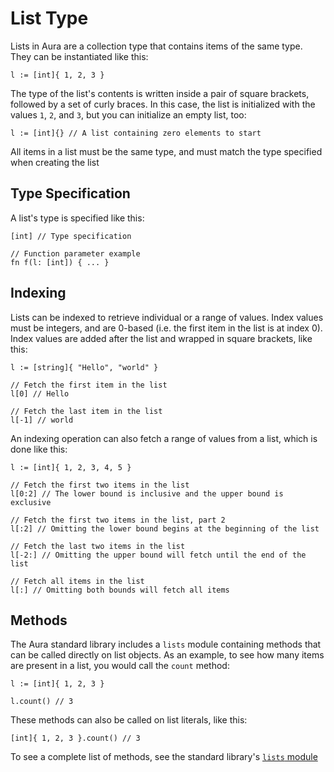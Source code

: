 # List Type

Lists in Aura are a collection type that contains items of the same type. They can be instantiated like this:
```
l := [int]{ 1, 2, 3 }
```

The type of the list's contents is written inside a pair of square brackets, followed by a set of curly braces. In this
case, the list is initialized with the values `1`, `2`, and `3`, but you can initialize an empty list, too:
```
l := [int]{} // A list containing zero elements to start
```

All items in a list must be the same type, and must match the type specified when creating the list

## Type Specification

A list's type is specified like this:
```
[int] // Type specification

// Function parameter example
fn f(l: [int]) { ... }
```

## Indexing

Lists can be indexed to retrieve individual or a range of values. Index values must be integers, and are 0-based (i.e. the
first item in the list is at index 0). Index values are added after the list and wrapped in square brackets, like this:
```
l := [string]{ "Hello", "world" }

// Fetch the first item in the list
l[0] // Hello

// Fetch the last item in the list
l[-1] // world
```

An indexing operation can also fetch a range of values from a list, which is done like this:
```
l := [int]{ 1, 2, 3, 4, 5 }

// Fetch the first two items in the list
l[0:2] // The lower bound is inclusive and the upper bound is exclusive

// Fetch the first two items in the list, part 2
l[:2] // Omitting the lower bound begins at the beginning of the list

// Fetch the last two items in the list
l[-2:] // Omitting the upper bound will fetch until the end of the list

// Fetch all items in the list
l[:] // Omitting both bounds will fetch all items
```

## Methods

The Aura standard library includes a `lists` module containing methods that can be called directly on list objects. As an example,
to see how many items are present in a list, you would call the `count` method:
```
l := [int]{ 1, 2, 3 }

l.count() // 3
```

These methods can also be called on list literals, like this:
```
[int]{ 1, 2, 3 }.count() // 3
```

To see a complete list of methods, see the standard library's [`lists` module](Standard-Library.md#lists "The `lists` module")